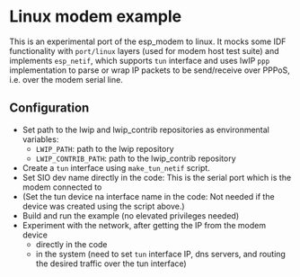 # Linux modem example

This is an experimental port of the esp_modem to linux.
It mocks some IDF functionality with `port/linux` layers (used for modem host test suite) and implements `esp_netif`,
which supports `tun` interface and uses lwIP `ppp` implementation to parse or wrap IP packets to be send/receive
over PPPoS, i.e. over the modem serial line.

## Configuration

* Set path to the lwip and lwip_contrib repositories as environmental variables:
  - `LWIP_PATH`: path to the lwip repository
  - `LWIP_CONTRIB_PATH`: path to the lwip_contrib repository
* Create a `tun` interface using `make_tun_netif` script.
* Set SIO dev name directly in the code: This is the serial port which is the modem connected to
* (Set the tun device na interface name in the code: Not needed if the device was created using the script above.)
* Build and run the example (no elevated privileges needed)
* Experiment with the network, after getting the IP from the modem device
    - directly in the code
    - in the system (need to set `tun` interface IP, dns servers, and routing the desired traffic over the tun interface)
